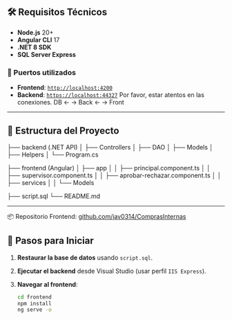 ## 🛠 Requisitos Técnicos

- **Node.js** 20+
- **Angular CLI** 17
- **.NET 8 SDK**
- **SQL Server Express**

### 🔌 Puertos utilizados

- **Frontend**: [`http://localhost:4200`](http://localhost:4200)
- **Backend**: [`https://localhost:44327`](https://localhost:44327)
Por favor, estar atentos en las conexiones.
 DB <- -> Back <- -> Front
---

## 📁 Estructura del Proyecto


├── backend (.NET API)
│   ├── Controllers
│   ├── DAO
│   ├── Models
│   ├── Helpers
│   └── Program.cs

├── frontend (Angular)
│   ├── app
│   │   ├── principal.component.ts
│   │   ├── supervisor.component.ts
│   │   ├── aprobar-rechazar.component.ts
│   │   ├── services
│   │   └── Models


├── script.sql
└── README.md


---
📦 Repositorio Frontend: [github.com/jav0314/ComprasInternas](https://github.com/jav0314/ComprasInternas)
## 🚀 Pasos para Iniciar

1. **Restaurar la base de datos** usando `script.sql`.
2. **Ejecutar el backend** desde Visual Studio (usar perfil `IIS Express`).
3. **Navegar al frontend**:

   ```bash
   cd frontend
   npm install
   ng serve -o
